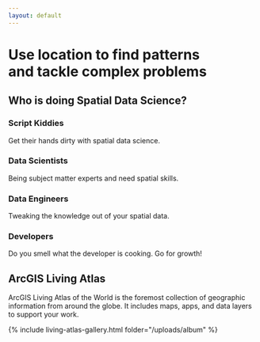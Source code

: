 ```yaml
---
layout: default
---
```


# Use location to find patterns <br>and tackle complex problems

## Who is doing Spatial Data Science?

### Script Kiddies
Get their hands dirty with spatial data science.

### Data Scientists
Being subject matter experts and need spatial skills.

### Data Engineers
Tweaking the knowledge out of your spatial data.

### Developers
Do you smell what the developer is cooking. Go for growth!

## ArcGIS Living Atlas
ArcGIS Living Atlas of the World is the foremost collection of geographic information from around the globe. It includes maps, apps, and data layers to support your work.

{% include living-atlas-gallery.html folder="/uploads/album" %}
